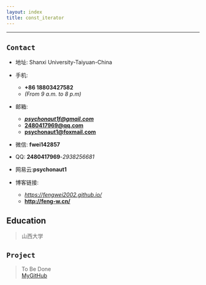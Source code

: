 ```yaml
---
layout: index
title: const_iterator
---
```

***
## `Contact`

- 地址: Shanxi University-Taiyuan-China
- 手机: 
  - **+86 18803427582** 
  - *(From 9 a.m. to 8 p.m)*
- 邮箱:
  - ***psychonaut1f@gmail.com***
  - **2480417969@qq.com**
  - **psychonaut1@foxmail.com**
- 微信: **fwei142857**
- QQ: **2480417969**-*2938256681*

- 网易云:**psychonaut1**

- 博客链接:
  - *<https://fengwei2002.github.io/>*
  - **<http://feng-w.cn/>**

## Education

>山西大学

## `Project`

>To Be Done  
[MyGitHub](https://github.com/fengwei2002)
